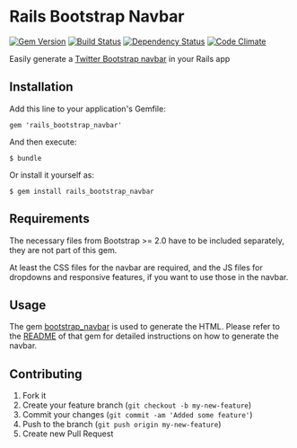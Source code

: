 # Rails Bootstrap Navbar

[![Gem Version](https://badge.fury.io/rb/rails_bootstrap_navbar.png)](http://badge.fury.io/rb/Rails-Bootstrap-Navbar)
[![Build Status](https://secure.travis-ci.org/julescopeland/Rails-Bootstrap-Navbar.png)](http://travis-ci.org/julescopeland/Rails-Bootstrap-Navbar)
[![Dependency Status](https://gemnasium.com/julescopeland/Rails-Bootstrap-Navbar.png)](https://gemnasium.com/julescopeland/Rails-Bootstrap-Navbar)
[![Code Climate](https://codeclimate.com/github/julescopeland/Rails-Bootstrap-Navbar.png)](https://codeclimate.com/github/julescopeland/Rails-Bootstrap-Navbar)

Easily generate a [Twitter Bootstrap navbar](http://twitter.github.io/bootstrap/components.html#navbar) in your Rails app

## Installation

Add this line to your application's Gemfile:

    gem 'rails_bootstrap_navbar'

And then execute:

    $ bundle

Or install it yourself as:

    $ gem install rails_bootstrap_navbar

## Requirements

The necessary files from Bootstrap >= 2.0 have to be included separately, they are not part of this gem.

At least the CSS files for the navbar are required, and the JS files for dropdowns and responsive features, if you want to use those in the navbar.

## Usage

The gem [bootstrap_navbar](https://github.com/krautcomputing/bootstrap_navbar) is used to generate the HTML. Please refer to the [README](https://github.com/krautcomputing/bootstrap_navbar#usage) of that gem for detailed instructions on how to generate the navbar.

## Contributing

1. Fork it
2. Create your feature branch (`git checkout -b my-new-feature`)
3. Commit your changes (`git commit -am 'Added some feature'`)
4. Push to the branch (`git push origin my-new-feature`)
5. Create new Pull Request
